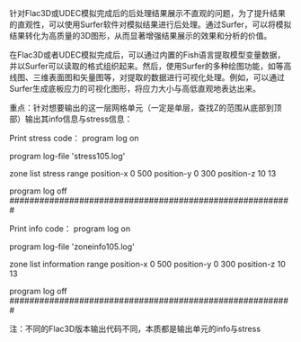 针对Flac3D或UDEC模拟完成后的后处理结果展示不直观的问题，为了提升结果的直观性，可以使用Surfer软件对模拟结果进行后处理。通过Surfer，可以将模拟结果转化为高质量的3D图形，从而显著增强结果展示的效果和分析的价值。

在Flac3D或者UDEC模拟完成后，可以通过内置的Fish语言提取模型变量数据，并以Surfer可以读取的格式组织起来。然后，使用Surfer的多种绘图功能，如等高线图、三维表面图和矢量图等，对提取的数据进行可视化处理。例如，可以通过Surfer生成底板应力的可视化图形，将应力大小与高低直观地表达出来。

重点：针对想要输出的这一层网格单元（一定是单层，查找Z的范围从底部到顶部）输出其info信息与stress信息：

Print stress code：
program log on 

program log-file 'stress105.log'

zone list stress range position-x 0 500 position-y 0 300 position-z 10   13 

program log off
#########################################################

Print info code：
program log on 

program log-file 'zoneinfo105.log'

zone list information range position-x 0 500 position-y 0 300 position-z 10  13 

program log off
#########################################################

注：不同的Flac3D版本输出代码不同，本质都是输出单元的info与stress
